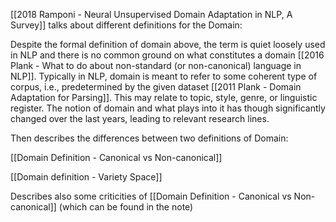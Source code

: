 [[2018 Ramponi - Neural Unsupervised Domain Adaptation in NLP, A Survey]] talks about different definitions for the Domain: 

Despite the formal definition of domain above, the term is quiet loosely used in NLP and there is no common ground on what constitutes a domain [[2016 Plank - What to do about non-standard (or non-canonical) language in NLP]]. Typically in NLP, domain is meant to refer to some coherent type of corpus, i.e., predetermined by the given dataset [[2011 Plank - Domain Adaptation for Parsing]]. This may relate to topic, style, genre, or linguistic register. The notion of domain and what plays into it has though significantly changed over the last years, leading to relevant research lines.

Then describes the differences between two definitions of Domain:

[[Domain Definition - Canonical vs Non-canonical]]

[[Domain definition - Variety Space]]

Describes also some criticities of [[Domain Definition - Canonical vs Non-canonical]] (which can be found in the note)